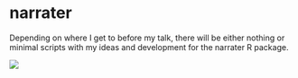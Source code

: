 # narrater

Depending on where I get to before my talk, there will be either nothing or minimal scripts with my ideas and development for the narrater R package.

![](https://i.imgflip.com/w7y2d.jpg)
